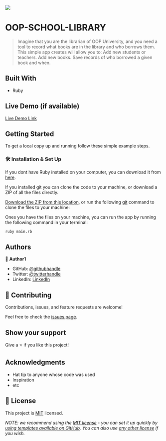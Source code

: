 ![](https://img.shields.io/badge/Microverse-blueviolet)

# OOP-SCHOOL-LIBRARY

> Imagine that you are the librarian of OOP University, and you need a tool to record what books are in the library and who borrows them. This simple app creates will allow you to: Add new students or teachers. Add new books. Save records of who borrowed a given book and when.

## Built With

- Ruby

## Live Demo (if available)

[Live Demo Link](https://livedemo.com)

## Getting Started

To get a local copy up and running follow these simple example steps.

### 🛠 Installation & Set Up

If you dont have Ruby installed on your computer, you can download it from [here](https://www.ruby-lang.org/en/downloads/).

If you installed git you can clone the code to your machine, or download a ZIP of all the files directly.

[Download the ZIP from this location](https://github.com/piesieomane/oop-school-library/archive/refs/heads/main.zip), or run the following [git](https://git-scm.com/downloads) command to clone the files to your machine:

Ones you have the files on your machine, you can run the app by running the following command in your terminal:

```bash
ruby main.rb
```

## Authors

👤 **Author1**

- GitHub: [@githubhandle](https://github.com/piesieomane)
- Twitter: [@twitterhandle](https://twitter.com/piesieyeboah)
- LinkedIn: [LinkedIn](https://linkedin.com/in/piesieomane)

## 🤝 Contributing

Contributions, issues, and feature requests are welcome!

Feel free to check the [issues page](../../issues/).

## Show your support

Give a ⭐️ if you like this project!

## Acknowledgments

- Hat tip to anyone whose code was used
- Inspiration
- etc

## 📝 License

This project is [MIT](./LICENSE) licensed.

_NOTE: we recommend using the [MIT license](https://choosealicense.com/licenses/mit/) - you can set it up quickly by [using templates available on GitHub](https://docs.github.com/en/communities/setting-up-your-project-for-healthy-contributions/adding-a-license-to-a-repository). You can also use [any other license](https://choosealicense.com/licenses/) if you wish._
